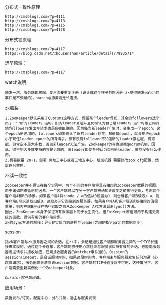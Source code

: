 分布式一致性原理
    
    http://cmsblogs.com/?p=4111
    http://cmsblogs.com/?p=4113
    http://cmsblogs.com/?p=4115
    http://cmsblogs.com/?p=4178
    
分布式锁原理
    
    http://cmsblogs.com/?p=4117
    https://blog.csdn.net/zhousenshan/article/details/79935714

选举原理：
    
    http://cmsblogs.com/?p=4117


watch说明:
    
    触发一次，服务端即移除，使用需要重复注册（设计成这个样子的原因是 zk觉得触发watch的事件是不频繁的）。watch与服务端是长连接。

zk脑裂

    1.ZooKeeper默认采用了Quorums这种方式，假设某个leader假死，其余的followers选举出了一个新的leader。这时，旧的leader复活并且仍然认为自己是leader，这个时候它向其他followers发出写请求也是会被拒绝的。因为每当新leader产生时，会生成一个epoch，这个epoch是递增的，followers如果确认了新的leader存在，知道其epoch，就会拒绝epoch小于现任leader epoch的所有请求。那有没有follower不知道新的leader存在呢，有可能，但肯定不是大多数，否则新leader无法产生。Zookeeper的写也遵循quorum机制，因此，得不到大多数支持的写是无效的，旧leader即使各种认为自己是leader，依然没有什么作用。
    2.机器数量 2n+1，部署 两地三中心或者三地五中心，增加机器 需要修改zoo.cfg配置，然后逐台重启。

zk读一致性
    
    ZooKeeper并不保证在每个实例中，两个不同的客户端将具有相同的ZooKeeper数据的视图。由于诸如网络延迟的因素，一个客户端可以在另一客户端被通知该改变之前执行更新，考虑两个客户端A和B的场景。如果客户端A将znode / a的值从0设置为1，则告诉客户端B读取/ a，则客户端B可以读取旧值0，这取决于它连接到的服务器。如果客户端A和客户端B读取相同的值很重要，则客户端B应该在执行读取之前从ZooKeeper API方法调用sync()方法。
    因此，ZooKeeper本身不保证所有服务器上同步发生变化，但ZooKeeper原语可用于构建更高级的函数，提供有用的客户端同步。
    zk的sync方法的解释：异步的实现当前进程与leader之间的指定path的数据同步；
session
    
    指zk客户端与zk服务器之间的会话，在zk中，会话是通过客户端和服务器之间的一个TCP长连接来实现的。通过这个长连接，客户端能够使用心跳检测与服务器保持有效的会话，也能向服务器发送请求并接收响应，还可接收服务器的Watcher事件通知。Session的sessionTimeout，是会话超时时间，如果这段时间内，客户端未与服务器发生任何沟通（心跳或请求），服务器端会清除该session数据，客户端的TCP长连接将不可用，这种情况下，客户端需要重新实例化一个Zookeeper对象。

_`Curator客户端必备。`_

应用场景：
    
    数据发布/订阅，配置中心，分布式锁，选主与服务发现
    